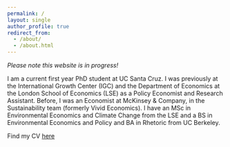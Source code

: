 ```yaml
---
permalink: /
layout: single
author_profile: true
redirect_from: 
  - /about/
  - /about.html
---
```


*Please note this website is in progress!* 

I am a current first year PhD student at UC Santa Cruz. I was previously at the International Growth Center (IGC) and the Department of Economics at the London School of Economics (LSE) as a Policy Economist and Research Assistant. Before, I was an Economist at McKinsey & Company, in the Sustainability team (formerly Vivid Economics). I have an MSc in Environmental Economics and Climate Change from the LSE and a BS in Environmental Economics and Policy and BA in Rhetoric from UC Berkeley.

Find my CV [here](/files/RESUME_Graduate.pdf)
